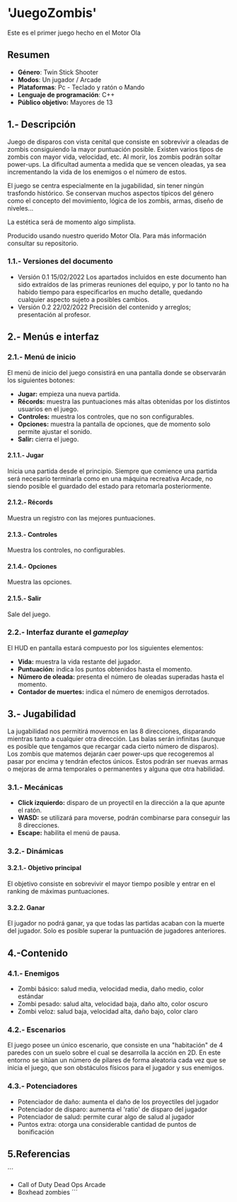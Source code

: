 # 'JuegoZombis'
Este es el primer juego hecho en el Motor Ola
## Resumen
- **Género**: Twin Stick Shooter
- **Modos**: Un jugador / Arcade
- **Plataformas**: Pc - Teclado y ratón o Mando
- **Lenguaje de programación**: C++
- **Público objetivo:** Mayores de 13

## 1.- Descripción

Juego de disparos con vista cenital que consiste en sobrevivir a oleadas de zombis consiguiendo la mayor puntuación posible. Existen varios tipos de zombis con mayor vida, velocidad, etc. Al morir, los zombis podrán soltar power-ups. La dificultad aumenta a medida que se vencen oleadas, ya sea incrementando la vida de los enemigos o el número de estos.

El juego se centra especialmente en la jugabilidad, sin tener ningún trasfondo histórico. Se conservan muchos aspectos típicos del género como el concepto del movimiento, lógica de los zombis, armas, diseño de niveles...

La estética será de momento algo simplista.

Producido usando nuestro querido Motor Ola. Para más información consultar su repositorio.

### 1.1.- Versiones del documento
- Versión 0.1 15/02/2022
    Los apartados incluidos en este documento han sido extraídos de las primeras reuniones del equipo, y por lo tanto no ha habido tiempo para especificarlos en mucho detalle, quedando cualquier aspecto sujeto a posibles cambios.
- Versión 0.2 22/02/2022
    Precisión del contenido y arreglos; presentación al profesor.

## 2.- Menús e interfaz
### 2.1.- Menú de inicio
El menú de inicio del juego consistirá en una pantalla donde se observarán los siguientes botones:

- **Jugar:** empieza una nueva partida.
- **Récords:** muestra las puntuaciones más altas obtenidas por los distintos usuarios en el juego.
- **Controles:** muestra los controles, que no son configurables.
- **Opciones:** muestra la pantalla de opciones, que de momento solo permite ajustar el sonido.
- **Salir:** cierra el juego.

#### 2.1.1.- Jugar
Inicia una partida desde el principio. Siempre que comience una partida será necesario terminarla como en una máquina recreativa Arcade, no siendo posible el guardado del estado para retomarla posteriormente.

#### 2.1.2.- Récords
Muestra un registro con las mejores puntuaciones.

#### 2.1.3.- Controles
Muestra los controles, no configurables.

#### 2.1.4.- Opciones
Muestra las opciones.

#### 2.1.5.- Salir
Sale del juego.

### 2.2.- Interfaz durante el *gameplay*
El HUD en pantalla estará compuesto por los siguientes elementos:

- **Vida:** muestra la vida restante del jugador. 
- **Puntuación:** indica los puntos obtenidos hasta el momento.
- **Número de oleada:** presenta el número de oleadas superadas hasta el momento.
- **Contador de muertes:** indica el número de enemigos derrotados.

## 3.- Jugabilidad
La jugabilidad nos permitirá movernos en las 8 direcciones, disparando mientras tanto a cualquier otra dirección. Las balas serán infinitas (aunque es posible que tengamos que recargar cada cierto número de disparos). Los zombis que matemos dejarán caer power-ups que recogeremos al pasar por encima y tendrán efectos únicos. Estos podrán ser nuevas armas o mejoras de arma temporales o permanentes y alguna que otra habilidad.

### 3.1.- Mecánicas
- **Click izquierdo:** disparo de un proyectil en la dirección a la que apunte el ratón.
- **WASD:** se utilizará para moverse, podrán combinarse para conseguir las 8 direcciones.
- **Escape:** habilita el menú de pausa.

### 3.2.- Dinámicas

#### 3.2.1.- Objetivo principal
El objetivo consiste en sobrevivir el mayor tiempo posible y entrar en el ranking de máximas puntuaciones.

#### 3.2.2. Ganar
El jugador no podrá ganar, ya que todas las partidas acaban con la muerte del jugador.
Solo es posible superar la puntuación de jugadores anteriores.

## 4.-Contenido
### 4.1.- Enemigos

- Zombi básico: salud media, velocidad media, daño medio, color estándar
- Zombi pesado: salud alta, velocidad baja, daño alto, color oscuro
- Zombi veloz:  salud baja, velocidad alta, daño bajo, color claro

### 4.2.- Escenarios

El juego posee un único escenario, que consiste en una "habitación" de 4 paredes con un suelo sobre el cual se desarrolla la acción en 2D.
En este entorno se sitúan un número de pilares de forma aleatoria cada vez que se inicia el juego, que son obstáculos físicos para el jugador y sus enemigos.

### 4.3.- Potenciadores

- Potenciador de daño:      aumenta el daño de los proyectiles del jugador
- Potenciador de disparo:   aumenta el 'ratio' de disparo del jugador
- Potenciador de salud:     permite curar algo de salud al jugador
- Puntos extra:             otorga una considerable cantidad de puntos de bonificación
   
## 5.Referencias
´´´
* Call of Duty Dead Ops Arcade
* Boxhead zombies
´´´
